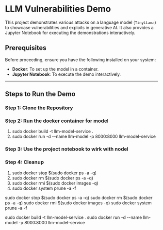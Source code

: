# LLM Vulnerabilities Demo

This project demonstrates various attacks on a language model (`TinyLLama`) to showcase vulnerabilities and exploits in generative AI. It also provides a Jupyter Notebook for executing the demonstrations interactively.


## Prerequisites
Before proceeding, ensure you have the following installed on your system:
- **Docker**: To set up the model in a container.
- **Jupyter Notebook**: To execute the demo interactively.

---

## Steps to Run the Demo

### Step 1: Clone the Repository
### Step 2: Run the docker container for model
1. sudo docker build -t llm-model-service .
2. sudo docker run -d   --name llm-model   -p 8000:8000   llm-model-service
### Step 3: Use the project notebook to wirk with nodel
### Step 4: Cleanup
1. sudo docker stop $(sudo docker ps -a -q)
2. sudo docker rm $(sudo docker ps -a -q)
3. sudo docker rmi $(sudo docker images -q)
4. sudo docker system prune -a -f

sudo docker stop $(sudo docker ps -a -q)
sudo docker rm $(sudo docker ps -a -q)
sudo docker rmi $(sudo docker images -q)
sudo docker system prune -a -f

sudo docker build -t llm-model-service .
sudo docker run -d   --name llm-model   -p 8000:8000   llm-model-service